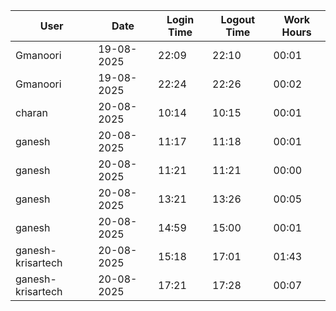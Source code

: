 | User | Date | Login Time | Logout Time | Work Hours |
|------|------|------------|-------------|------------|
| Gmanoori | 19-08-2025 | 22:09 | 22:10 | 00:01 |
| Gmanoori | 19-08-2025 | 22:24 | 22:26 | 00:02 |
| charan | 20-08-2025 | 10:14 | 10:15 | 00:01 |
| ganesh | 20-08-2025 | 11:17 | 11:18 | 00:01 |
| ganesh | 20-08-2025 | 11:21 | 11:21 | 00:00 |
| ganesh | 20-08-2025 | 13:21 | 13:26 | 00:05 |
| ganesh | 20-08-2025 | 14:59 | 15:00 | 00:01 |
| ganesh-krisartech | 20-08-2025 | 15:18 | 17:01 | 01:43 |
| ganesh-krisartech | 20-08-2025 | 17:21 | 17:28 | 00:07 |
